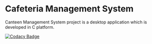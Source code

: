 # Cafeteria Management System 
Canteen Management System project is a desktop application which is developed in C platform.

[![Codacy Badge](https://api.codacy.com/project/badge/Grade/68088c5d6c7345a786ab95689b36b002)](https://app.codacy.com/manual/99002552/Mini_Project?utm_source=github.com&utm_medium=referral&utm_content=99002552/Mini_Project&utm_campaign=Badge_Grade_Dashboard)
